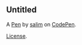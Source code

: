 Untitled
--------


A [Pen](https://codepen.io/eyrysqlg-the-scripter/pen/LYwGKqW) by [salim](https://codepen.io/eyrysqlg-the-scripter) on [CodePen](https://codepen.io).

[License](https://codepen.io/license/pen/LYwGKqW).